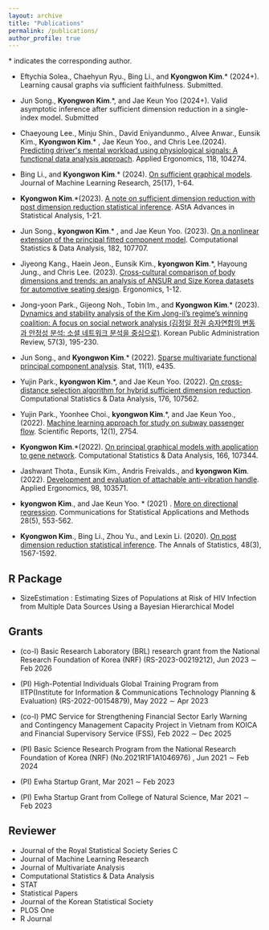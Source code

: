 ```yaml
---
layout: archive
title: "Publications"
permalink: /publications/
author_profile: true
---
```


<span>*<span> indicates the corresponding author.

- Eftychia Solea., Chaehyun Ryu., Bing Li., and **Kyongwon Kim**.<span>*<span> (2024+). Learning causal graphs via sufficient faithfulness. Submitted.

- Jun Song., **Kyongwon Kim**.<span>*<span>, and Jae Keun Yoo (2024+). Valid asymptotic inference after sufficient dimension reduction in a single-index model. Submitted

- Chaeyoung Lee., Minju Shin., David Eniyandunmo., Alvee Anwar., Eunsik Kim., **Kyongwon Kim**.<span>*<span> , Jae Keun Yoo., and Chris Lee.(2024). [Predicting driver's mental workload using physiological signals: A functional data analysis approach](https://www.sciencedirect.com/science/article/pii/S0003687024000516?dgcid=rss_sd_all). Applied Ergonomics,  118, 104274.


- Bing Li., and **Kyongwon Kim**.<span>*<span> (2024). [On sufficient graphical models](https://www.jmlr.org/papers/volume25/23-0893/23-0893.pdf). Journal of Machine Learning Research,  25(17), 1-64.



- **Kyongwon Kim**.<span>*<span>(2023). [A note on sufficient dimension reduction with post dimension reduction statistical inference](https://link.springer.com/article/10.1007/s10182-023-00491-x). AStA Advances in Statistical Analysis,  1-21.



- Jun Song., **kyongwon Kim**.<span>*<span> , and Jae Keun Yoo. (2023). [On a nonlinear extension of the principal fitted component model](https://www.sciencedirect.com/science/article/pii/S016794732300018X?casa_token=LTj4O1b1mcAAAAAA:Vy2Rzu0CnMFTv5zabfsybR74OENGqvZ2Sa8DGwBenvU0ICmzSmAUku9UT4ZwQt3yYHIzLzQ6BDU). Computational Statistics & Data Analysis, 182, 107707.


- Jiyeong Kang., Haein Jeon., Eunsik Kim., **kyongwon Kim**.<span>*<span>, Hayoung Jung., and Chris Lee. (2023). [Cross-cultural comparison of body dimensions and trends: an analysis of ANSUR and Size Korea datasets for automotive seating design](https://www.tandfonline.com/doi/abs/10.1080/00140139.2023.2206073). Ergonomics, 1-12.


- Jong-yoon Park., Gijeong Noh., Tobin Im., and **Kyongwon Kim**.<span>*<span> (2023). [Dynamics and stability analysis of the Kim Jong-il’s regime’s winning coalition: A focus on social network analysis (김정일 정권 승자연합의 변동과 안정성 분석: 소셜 네트워크 분석을 중심으로)](https://kiss.kstudy.com/Detail/Ar?key=4042686). Korean Public Administration Review, 57(3), 195-230.



- Jun Song., and **Kyongwon Kim**.<span>*<span> (2022). [Sparse multivariate functional principal component analysis](https://onlinelibrary.wiley.com/doi/abs/10.1002/sta4.435). Stat, 11(1), e435.



- Yujin Park., **kyongwon Kim**.<span>*<span>, and Jae Keun Yoo. (2022). [On cross-distance selection algorithm for hybrid sufficient dimension reduction](https://www.sciencedirect.com/science/article/pii/S0167947322001426?casa_token=2RBEHon6lTgAAAAA:TQ8fczR7qYdMAUG7kJrAppCch4DqB0qQqMoifiPZt3YaYxzryCoVVBbkiRTVhaXVL3D4dJcn30Y). Computational Statistics & Data Analysis, 176, 107562.


- Yujin Park., Yoonhee Choi., **kyongwon Kim**.<span>*<span>, and Jae Keun Yoo., (2022). [Machine learning approach for study on subway passenger flow](https://www.nature.com/articles/s41598-022-06767-7). Scientific Reports, 12(1), 2754.


- **Kyongwon Kim**.<span>*<span>(2022). [On principal graphical models with application to gene network](https://www.sciencedirect.com/science/article/pii/S016794732100178X?casa_token=xHkSruu-KlUAAAAA:sg_PTHXsdICwpPt1gf2WuYLO11ykoQM6KAgCC3j--LrbZLpOybOfajbAn_543PdoZlB1L7wd6kw). Computational Statistics & Data Analysis, 166, 107344.


- Jashwant  Thota., Eunsik Kim., Andris Freivalds., and **kyongwon Kim**. (2022). [Development and evaluation of attachable anti-vibration handle](https://www.sciencedirect.com/science/article/pii/S0003687021002180?casa_token=1ISBoXpUrOkAAAAA:Bf4pqNSXAp6g17TqvWSxbsMWOE_rCYCJCbV_sCKgOwAbK4YBgIByEZX0XgGW69zHaAeDW4Ae6z0). Applied Ergonomics, 98, 103571.


- **kyongwon Kim**., and Jae Keun Yoo. <span>*<span> (2021) . [More on directional regression](http://www.csam.or.kr/journal/view.html?doi=10.29220/CSAM.2021.28.5.553). Communications for Statistical Applications and Methods 28(5), 553-562.


- **Kyongwon Kim**., Bing Li., Zhou Yu., and Lexin Li.  (2020). [On post dimension reduction statistical inference](https://projecteuclid.org/journals/annals-of-statistics/volume-48/issue-3/On-post-dimension-reduction-statistical-inference/10.1214/19-AOS1859.full). The Annals of Statistics, 48(3), 1567-1592.


## R Package

- SizeEstimation : Estimating Sizes of Populations at Risk of HIV Infection from Multiple Data Sources Using a Bayesian Hierarchical Model

## Grants

- (co-I)  Basic Research Laboratory (BRL) research grant from the National Research
Foundation of Korea (NRF) (RS-2023-00219212),  Jun 2023 $\sim$ Feb 2026

- (PI) High-Potential Individuals Global Training Program from IITP(Institute for Information $\&$
Communications Technology Planning $\&$ Evaluation) (RS-2022-00154879), May 2022 $\sim$ Apr 2023

- (co-I) PMC Service for Strengthening Financial Sector Early Warning and Contingency Management Capacity Project in Vietnam from KOICA and Financial Supervisory Service (FSS), Feb 2022 $\sim$ Dec 2025

- (PI) Basic Science Research Program from the National Research Foundation of Korea (NRF) (No.2021R1F1A1046976) , Jun 2021 $\sim$ Feb 2024

- (PI) Ewha Startup Grant, Mar 2021 $\sim$ Feb 2023

- (PI) Ewha Startup Grant from College of Natural Science, Mar 2021 $\sim$ Feb 2023


## Reviewer

- Journal of the Royal Statistical Society Series C
- Journal of Machine Learning Research
- Journal of Multivariate Analysis
- Computational Statistics & Data Analysis
- STAT
- Statistical Papers
- Journal of the Korean Statistical Society
- PLOS One
- R Journal



